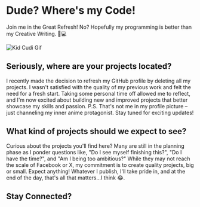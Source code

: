 # Dude? Where's my Code!
Join me in the Great Refresh! No? Hopefully my programming is better than my Creative Writing. 🚀💻 

<img src="https://media2.giphy.com/media/E47JKwZnxvHuPjPkn1/giphy.gif?cid=6c09b952lgp82xv99zo01js1my82ji69dnfr957nntfsg64h&ep=v1_gifs_search&rid=giphy.gif&ct=g" alt="Kid Cudi Gif" />

## Seriously, where are your projects located?

I recently made the decision to refresh my GitHub profile by deleting all my projects. I wasn't satisfied with the quality of my previous work and felt the need for a fresh start. Taking some personal time off allowed me to reflect, and I'm now excited about building new and improved projects that better showcase my skills and passion. P.S. That's not me in my profile picture – just channeling my inner anime protagonist. Stay tuned for exciting updates!


## What kind of projects should we expect to see?

Curious about the projects you'll find here? Many are still in the planning phase as I ponder questions like, "Do I see myself finishing this?", "Do I have the time?", and "Am I being too ambitious?" While they may not reach the scale of Facebook or X, my commitment is to create quality projects, big or small. Expect anything! Whatever I publish, I'll take pride in, and at the end of the day, that's all that matters...I think 😂.

## Stay Connected?

[comment]:<> (I'm not rocking a massive Twitter following, just starting fresh with a new account. If you'd like to connect, feel free to follow me <a href="https://twitter.com/malachhhh_maybe" target="_blank">here</a>. I'll be sharing updates and, of course, some carefully planned tweets. See you there! 😄)
